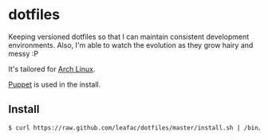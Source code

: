 dotfiles
========

Keeping versioned dotfiles so that I can maintain consistent development environments. Also, I'm able to watch the evolution as they grow hairy and messy :P

It's tailored for [Arch Linux](http://www.archlinux.org/).

[Puppet](http://puppetlabs.com/) is used in the install.

Install
-------

```bash
$ curl https://raw.github.com/leafac/dotfiles/master/install.sh | /bin/sh
```
